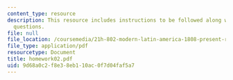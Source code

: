 ```yaml
---
content_type: resource
description: This resource includes instructions to be followed along with the homework
  questions.
file: null
file_location: /coursemedia/21h-802-modern-latin-america-1808-present-revolution-dictatorship-democracy-spring-2005/9d68a0c2f8e38eb110ac0f7d04faf5a7_homework02.pdf
file_type: application/pdf
resourcetype: Document
title: homework02.pdf
uid: 9d68a0c2-f8e3-8eb1-10ac-0f7d04faf5a7
---
```

